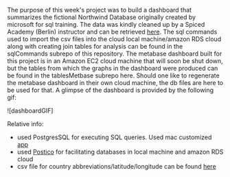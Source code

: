 The purpose of this week's project was to build a dashboard that summarizes the fictional Northwind Database originally created by microsoft for sql training. The data was kindly cleaned up by a Spiced Academy (Berlin) instructor and can be retrieved [here](https://github.com/pawlodkowski/northwind_data_clean). The sql commands used to import the csv files into the cloud local machine/amazon RDS cloud along with creating join tables for analysis can be found in the sqlCommands subrepo of this repository. The metabase dashboard built for this project is in an Amazon EC2 cloud machine that will soon be shut down, but the tables from which the graphs in the dashboard were produced can be found in the tablesMetbase subrepo here. Should one like to regenerate the metabase dashboard in their own cloud machine, the db files are here to be used for that. A glimpse of the dashboard is provided by the following gif:

![dashboardGIF]

Relative info:
- used PostgresSQL for executing SQL queries. Used mac customized [app](https://postgresapp.com/)
- used [Postico](https://eggerapps.at/postico/) for facilitating databases in local machine and amazon RDS cloud
- csv file for country abbreviations/latitude/longitude can be found [here](https://www.kaggle.com/eidanch/counties-geographic-coordinates)
